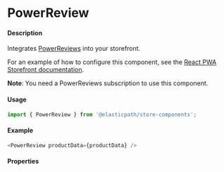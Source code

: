 # PowerReview

#### Description

Integrates [PowerReviews](https://www.powerreviews.com/) into your storefront.

For an example of how to configure this component, see the [React PWA Storefront documentation](https://documentation.elasticpath.com/storefront-react/docs/dev-guides/ratings-reviews.html).

**Note**: You need a PowerReviews subscription to use this component.

#### Usage

```js
import { PowerReview } from '@elasticpath/store-components';
```

#### Example

```js
<PowerReview productData={productData} />
```

#### Properties

<!-- PROPS -->
